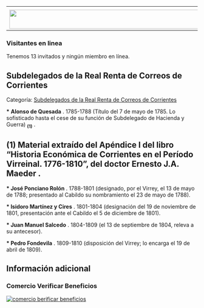 <table><tbody><tr><td><center></center></td></tr><tr><td><center><a href="https://www.corrientes.gov.ar/" target="_blank"><img src="http://descubrircorrientes.com.ar/2012/index.php/2910-cronologias/cronologias-del-periodo-colonial/tenientes-de-la-colonia/banner-corrientes.jpg" width="580" height="50" alt=""></a></center></td></tr></tbody></table>

### Visitantes en linea

Tenemos 13 invitados y ningún miembro en línea.

## Subdelegados de la Real Renta de Correos de Corrientes

Categoría: [Subdelegados de la Real Renta de Correos de Corrientes](http://descubrircorrientes.com.ar/2012/index.php/2910-cronologias/cronologias-del-periodo-colonial/tenientes-de-la-colonia/subdelegados-de-la-real-renta-de-correos-de-corrientes)

**\*** **Alonso de Quesada** . 1785-1788 (Título del 7 de mayo de 1785. Lo sofisticado hasta el cese de su función de Subdelegado de Hacienda y Guerra) <sub><strong><span><span> (1)</span></span></strong></sub> .

## **(1)** **Material extraído del Apéndice I del libro “Historia Económica de Corrientes en el Período Virreinal. 1776-1810”, del doctor Ernesto J.A. Maeder** **.**

**\* José Ponciano Rolón** . 1788-1801 (designado, por el Virrey, el 13 de mayo de 1788; presentado al Cabildo su nombramiento el 23 de mayo de 1788).

**\* Isidoro Martínez y Cires** . 1801-1804 (designación del 19 de noviembre de 1801, presentación ante el Cabildo el 5 de diciembre de 1801).

**\* Juan Manuel Salcedo** . 1804-1809 (el 13 de septiembre de 1804, releva a su antecesor).

**\* Pedro Fondevila** . 1809-1810 (disposición del Virrey; lo encarga el 19 de abril de 1809).

## Información adicional

### Comercio Verificar Beneficios

[![comercio berificar beneficios](http://descubrircorrientes.com.ar/2012/index.php/2910-cronologias/cronologias-del-periodo-colonial/tenientes-de-la-colonia/images/botones_beneficios/comercio_berificar_beneficios.png)](http://descubrircomercio.zapto.org/)